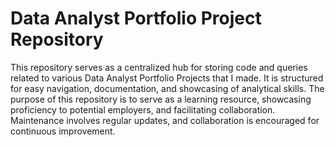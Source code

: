 # Data Analyst Portfolio Project Repository

This repository serves as a centralized hub for storing code and queries related to various Data Analyst Portfolio Projects that I made. It is structured for easy navigation, documentation, and showcasing of analytical skills. The purpose of this repository is to serve as a learning resource, showcasing proficiency to potential employers, and facilitating collaboration. Maintenance involves regular updates, and collaboration is encouraged for continuous improvement. 

